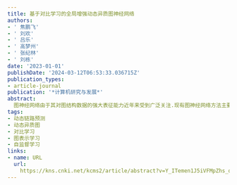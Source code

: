 ```yaml
---
title: 基于对比学习的全局增强动态异质图神经网络
authors:
- ' 焦鹏飞'
- ' 刘欢'
- ' 吕乐'
- ' 高梦州'
- ' 张纪林'
- ' 刘栋'
date: '2023-01-01'
publishDate: '2024-03-12T06:53:33.036715Z'
publication_types:
- article-journal
publication: '*计算机研究与发展*'
abstract: 
  图神经网络由于其对图结构数据的强大表征能力近年来受到广泛关注.现有图神经网络方法主要建模静态同质图数据，然而现实世界复杂系统往往包含多类型动态演化的实体及关系，此类复杂系统更适合建模为动态异质图.目前，动态异质图表示学习方法主要集中于半监督学习范式，其存在监督信息昂贵和泛化性较差等问题.针对以上问题，提出了一种基于对比学习的全局增强动态异质图神经网络.具体地，所提网络首先通过异质层次化注意力机制根据历史信息来生成未来的邻近性保持的节点表示，然后通过对比学习最大化局部节点表示和全局图表示的互信息来丰富节点表示中的全局语义信息.实验结果表明，提出的自监督动态异质图表示学习方法在多个真实世界数据集的链路预测任务上的AUC指标平均提升了3.95%.
tags:
- 动态链路预测
- 动态异质图
- 对比学习
- 图表示学习
- 自监督学习
links:
- name: URL
  url: 
    https://kns.cnki.net/kcms2/article/abstract?v=Y_ITemen1J5iVFMpZhs_qoGI5GwPvS9GX2xNinlD9AIFSL-TfoCNFHtgWP9Ha4Ec9TefMTe57_xl_WqnSqBAIq1K831B59W7wSFPKAb0uq_7Kps5BxauGxEfsCEZXpfk_ppfUwaYWhnSo9jkzjCAUQ==&uniplatform=NZKPT&language=CHS
---
```

